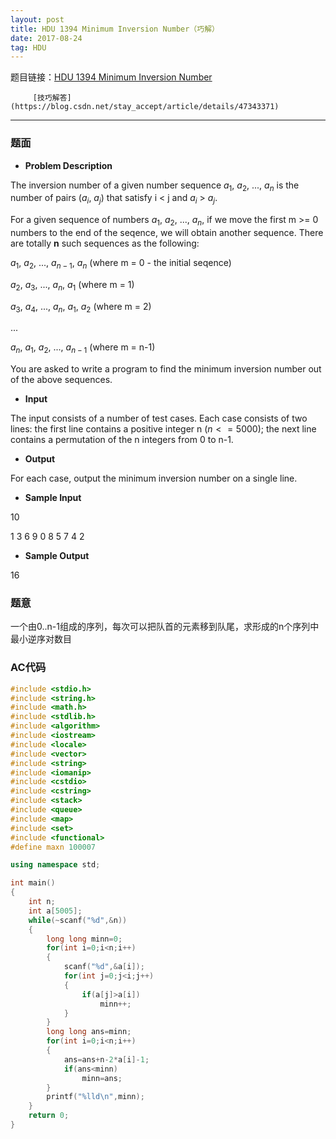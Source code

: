 ```yaml
---
layout: post
title: HDU 1394 Minimum Inversion Number（巧解）
date: 2017-08-24 
tag: HDU
---
```


题目链接：[HDU 1394 Minimum Inversion Number](http://acm.hdu.edu.cn/showproblem.php?pid=1394)

         [技巧解答](https://blog.csdn.net/stay_accept/article/details/47343371)

-------------------
### 题面
* **Problem Description**

The inversion number of a given number sequence $a_1$, $a_2$, ..., $a_n$ is the number of pairs ($a_i$, $a_j$) that satisfy i < j and $a_i$ > $a_j$.

For a given sequence of numbers $a_1$, $a_2$, ..., $a_n$, if we move the first m >= 0 numbers to the end of the seqence, we will obtain another sequence. There are totally **n** such sequences as the following:

$a_1$, $a_2$, ..., $a_{n-1}$, $a_n$ (where m = 0 - the initial seqence)

$a_2$, $a_3$, ..., $a_n$, $a_1$ (where m = 1)

$a_3$, $a_4$, ..., $a_n$, $a_1$, $a_2$ (where m = 2)

...

$a_n$, $a_1$, $a_2$, ..., $a_{n-1}$ (where m = n-1)

You are asked to write a program to find the minimum inversion number out of the above sequences.

* **Input**

The input consists of a number of test cases. Each case consists of two lines: the first line contains a positive integer n ($n <= 5000$); the next line contains a permutation of the n integers from 0 to n-1.

* **Output**

For each case, output the minimum inversion number on a single line.

* **Sample Input**

10

1 3 6 9 0 8 5 7 4 2

* **Sample Output**

16

### 题意

一个由0..n-1组成的序列，每次可以把队首的元素移到队尾，求形成的n个序列中最小逆序对数目 

### AC代码
``` c++
#include <stdio.h>
#include <string.h>
#include <math.h>
#include <stdlib.h>
#include <algorithm>
#include <iostream>
#include <locale>
#include <vector>
#include <string>
#include <iomanip>
#include <cstdio>
#include <cstring>
#include <stack>
#include <queue>
#include <map>
#include <set>
#include <functional>
#define maxn 100007

using namespace std;

int main()
{
    int n;
    int a[5005];
    while(~scanf("%d",&n))
    {
        long long minn=0;
        for(int i=0;i<n;i++)
        {
            scanf("%d",&a[i]);
            for(int j=0;j<i;j++)
            {
                if(a[j]>a[i])
                    minn++;
            }
        }
        long long ans=minn;
        for(int i=0;i<n;i++)
        {
            ans=ans+n-2*a[i]-1;
            if(ans<minn)
                minn=ans;
        }
        printf("%lld\n",minn);
    }
    return 0;
}
```
